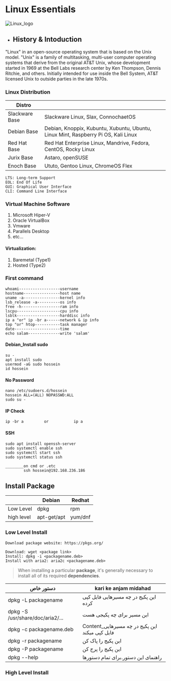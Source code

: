 # Linux Essentials
![Linux_logo](/Workspace/Linux/linux-logo.png)


* ## History & Intoduction

"Linux" in an open-source operating system that is based on the Unix model. "Unix" is a family of multitasking, multi-user computer operating systems that derive from the original AT&T Unix, whose development started in 1969 at the Bell Labs research center by Ken Thompson, Dennis Ritchie, and others. Initially intended for use inside the Bell System, AT&T licensed Unix to outside parties in the late 1970s.


### Linux Distribution
| Distro         |                                                                                    |
| -------------- | ---------------------------------------------------------------------------------- |
| Slackware Base | Slackware Linux, Slax, ConnochaetOS                                                |
| Debian Base    | Debian, Knoppix, Kubuntu, Xubuntu, Ubuntu, Linux Mint, Raspberry Pi OS, Kali Linux |
| Red Hat Base   | Red Hat Enterprise Linux, Mandrive, Fedora, CentOS, Rocky Linux                    |
| Jurix Base     | Astaro, openSUSE                                                                   |
| Enoch Base     | Ututo, Gentoo Linux, ChromeOS Flex                                                 |


```
LTS: Long-term Support
EOL: End Of Life
GUI: Graphical User Interface
CLI: Command Line Interface
```


### Virtual Machine Software
1. Microsoft Hiper-V
2. Oracle VirtualBox
3. Vmware
4. Parallels Desktop
5. etc...


#### Virtualization:
1. Baremetal (Type1)
2. Hosted (Type2)


### First command
```
whoami------------------username
hostname----------------host name
uname -a----------------kernel info
lsb_release -a----------os info
free -h-----------------ram info
lscpu-------------------cpu info
lsblk-------------------harddisc info
ip a "or" ip -br a------network & ip info
top "or" htop-----------task manager
date--------------------time
echo salam--------------write 'salam'
```










































#### Debian_Install sudo
```
su -
apt install sudo
usermod -aG sudo hossein
id hossein
```
#### No Password
```
nano /etc/sudoers.d/hossein
hossein ALL=(ALL) NOPASSWD:ALL
sudo su -
```
#### IP Check
```
ip -br a         or           ip a
```
#### SSH
```
sudo apt install openssh-server
sudo systemctl enable ssh
sudo systemctl start ssh
sudo systemctl status ssh

________on cmd or .etc
        ssh hossein@192.168.236.186
```



## Install Package

|            | Debian        | Redhat        |
| ---------- | ------------  | ------------- |
| Low Level  | dpkg          | rpm           |
| high level | apt-get/apt   | yum/dnf       |

### Low Level Install
```
Download package website: https://pkgs.org/

Download: wget <package link>
Install: dpkg -i <packagename.deb>
Install with aria2: aria2c <packagename.deb>
```
>When installing a particular **package**, it's generally necessary to install all of its required **dependencies**.

| دستور خاص                       | kari ke anjam midahad                             |
| -------------------------------- | ------------------------------------------------- |
| dpkg -L packagename              | این پکیج در چه مسیرهایی فایل کپی کرده          |
| dpkg -S /usr/share/doc/aria2/... | این مسیر برای چه پکیجی هست                      |
| dpkg -c packagename.deb          | Content_این پکیج در چه مسیرهایی فایل کپی میکند |
| dpkg -r packagename              | این پکیج را پاک کن                               |
| dpkg -P packagename              | این پکیج را پرج کن                               |
| dpkg --help                      | راهنمای این دستور.برای تمام دستورها            |

### High Level Install
